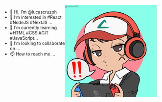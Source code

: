 <img align="right" src= "img.png" width=300px>

- 👋 Hi, I’m @lucascruzph
- 👀 I’m interested in #React #NodeJS #NextJS ...
- 🌱 I’m currently learning #HTML #CSS #GIT #JavaScript...
- 💞️ I’m looking to collaborate on ...
- 📫 How to reach me ...

<!---
lucascruzph/lucascruzph is a ✨ special ✨ repository because its `README.md` (this file) appears on your GitHub profile.
You can click the Preview link to take a look at your changes.
--->
